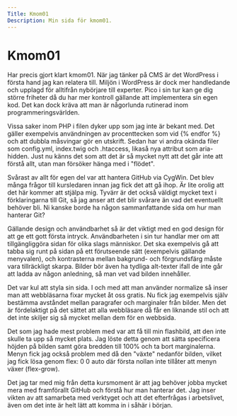 ```yaml
---
Title: Kmom01
Description: Min sida för kmom01.
---
```


# Kmom01

Har precis gjort klart kmom01. När jag tänker på CMS är det WordPress i första hand jag kan relatera till. Miljön i WordPress är dock mer handledande och upplagd för alltifrån nybörjare till experter. Pico i sin tur kan ge dig större friheter då du har mer kontroll gällande att implementera sin egen kod. Det kan dock kräva att man är någorlunda rutinerad inom programmeringsvärlden.

Vissa saker inom PHP i filen dyker upp som jag inte är bekant med. Det gäller exempelvis användningen av procenttecken som vid {% endfor %} och att dubbla måsvingar gör en utskrift. Sedan har vi andra okända filer som config.yml, index.twig och .htaccess, likaså nya attribut som aria-hidden. Just nu känns det som att det är så mycket nytt att det går inte att förstå allt, utan man försöker hänga med i "flödet".

Svårast av allt för egen del var att hantera GitHub via CygWin. Det blev många frågor till kursledaren innan jag fick det att gå ihop. Är lite orolig att det här kommer att stjälpa mig. Tyvärr är det också väldigt mycket text i förklaringarna till Git, så jag anser att det blir svårare än vad det eventuellt behöver bli. Ni kanske borde ha någon sammanfattande sida om hur man hanterar Git?

Gällande design och användbarhet så är det viktigt med en god design för att ge ett gott första intryck. Användbarheten i sin tur handlar mer om att tillgängliggöra sidan för olika slags människor. Det ska exempelvis gå att tabba sig runt på sidan på ett förutseende sätt (exempelvis gällande menyvalen), och kontrasterna mellan bakgrund- och förgrundsfärg måste vara tillräckligt skarpa. Bilder bör även ha tydliga alt-texter ifall de inte går att ladda av någon anledning, så man vet vad bilden innehåller.

Det var kul att styla sin sida. I och med att man använder normalize så inser man att webbläsarna fixar mycket åt oss gratis. Nu fick jag exempelvis själv bestämma avståndet mellan paragrafer och marginaler från bilder. Men det är fördelaktigt på det sättet att alla webbläsare då får en liknande stil och att det inte skiljer sig så mycket mellan dem för en webbsida.

Det som jag hade mest problem med var att få till min flashbild, att den inte skulle ta upp så mycket plats. Jag löste detta genom att sätta specificera höjden på bilden samt göra bredden till 100% och ta bort marginalerna. Menyn fick jag också problem med då den "växte" nedanför bilden, vilket jag fick lösa genom flex: 0 0 auto där första nollan inte tillåter att menyn växer (flex-grow).

Det jag tar med mig från detta kursmoment är att jag behöver jobba mycket mera med framförallt GitHub och förstå hur man hanterar det. Jag inser vikten av att samarbeta med verktyget och att det efterfrågas i arbetslivet, även om det inte är helt lätt att komma in i såhär i början.
